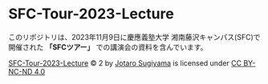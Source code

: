 # SFC-Tour-2023-Lecture

このリポジトリは、2023年11月9日に慶應義塾大学 湘南藤沢キャンパス(SFC)で開催された **「SFCツアー」** での講演会の資料を含んでいます。

[SFC-Tour-2023-Lecture](https://github.com/sugijotaro/SFC-Tour-2023-Lecture) © 2 by [Jotaro Sugiyama](https://github.com/sugijotaro) is licensed under [CC BY-NC-ND 4.0](https://creativecommons.org/licenses/by-nc-nd/4.0/?ref=chooser-v1) <a href="http://creativecommons.org/licenses/by-nc-nd/4.0/?ref=chooser-v1" target="_blank" rel="license noopener noreferrer" style="display:inline-block;"><img style="height:16px!important;margin-left:3px;vertical-align:text-bottom;" src="https://mirrors.creativecommons.org/presskit/icons/cc.svg?ref=chooser-v1"><img style="height:16px!important;margin-left:3px;vertical-align:text-bottom;" src="https://mirrors.creativecommons.org/presskit/icons/by.svg?ref=chooser-v1"><img style="height:16px!important;margin-left:3px;vertical-align:text-bottom;" src="https://mirrors.creativecommons.org/presskit/icons/nc.svg?ref=chooser-v1"><img style="height:16px!important;margin-left:3px;vertical-align:text-bottom;" src="https://mirrors.creativecommons.org/presskit/icons/nd.svg?ref=chooser-v1"></a>
